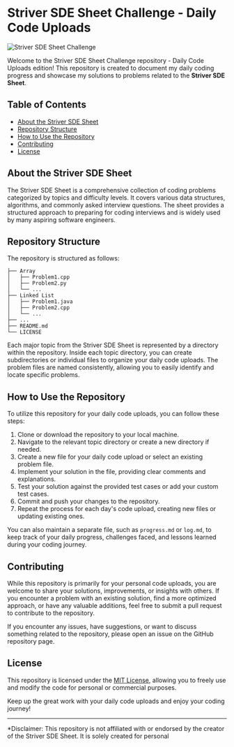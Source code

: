 # Striver SDE Sheet Challenge - Daily Code Uploads

![Striver SDE Sheet Challenge](https://github.com/username/repo/raw/main/images/striver-sde-sheet.jpg)

Welcome to the Striver SDE Sheet Challenge repository - Daily Code Uploads edition! This repository is created to document my daily coding progress and showcase my solutions to problems related to the **Striver SDE Sheet**.


## Table of Contents

- [About the Striver SDE Sheet](#about-the-striver-sde-sheet)
- [Repository Structure](#repository-structure)
- [How to Use the Repository](#how-to-use-the-repository)
- [Contributing](#contributing)
- [License](#license)

## About the Striver SDE Sheet

The Striver SDE Sheet is a comprehensive collection of coding problems categorized by topics and difficulty levels. It covers various data structures, algorithms, and commonly asked interview questions. The sheet provides a structured approach to preparing for coding interviews and is widely used by many aspiring software engineers.

## Repository Structure

The repository is structured as follows:

```
├── Array
│   ├── Problem1.cpp
│   ├── Problem2.py
│   └── ...
├── Linked List
│   ├── Problem1.java
│   ├── Problem2.cpp
│   └── ...
├── ...
├── README.md
└── LICENSE
```

Each major topic from the Striver SDE Sheet is represented by a directory within the repository. Inside each topic directory, you can create subdirectories or individual files to organize your daily code uploads. The problem files are named consistently, allowing you to easily identify and locate specific problems.

## How to Use the Repository

To utilize this repository for your daily code uploads, you can follow these steps:

1. Clone or download the repository to your local machine.
2. Navigate to the relevant topic directory or create a new directory if needed.
3. Create a new file for your daily code upload or select an existing problem file.
4. Implement your solution in the file, providing clear comments and explanations.
5. Test your solution against the provided test cases or add your custom test cases.
6. Commit and push your changes to the repository.
7. Repeat the process for each day's code upload, creating new files or updating existing ones.

You can also maintain a separate file, such as `progress.md` or `log.md`, to keep track of your daily progress, challenges faced, and lessons learned during your coding journey.

## Contributing

While this repository is primarily for your personal code uploads, you are welcome to share your solutions, improvements, or insights with others. If you encounter a problem with an existing solution, find a more optimized approach, or have any valuable additions, feel free to submit a pull request to contribute to the repository.

If you encounter any issues, have suggestions, or want to discuss something related to the repository, please open an issue on the GitHub repository page.

## License

This repository is licensed under the [MIT License](LICENSE), allowing you to freely use and modify the code for personal or commercial purposes.

Keep up the great work with your daily code uploads and enjoy your coding journey!

---
*Disclaimer: This repository is not affiliated with or endorsed by the creator of the Striver SDE Sheet. It is solely created for personal
